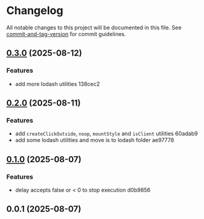 # Changelog

All notable changes to this project will be documented in this file. See [commit-and-tag-version](https://github.com/absolute-version/commit-and-tag-version) for commit guidelines.

## [0.3.0](///compare/v0.2.0...v0.3.0) (2025-08-12)


### Features

* add more lodash utilities 138cec2

## [0.2.0](///compare/v0.1.0...v0.2.0) (2025-08-11)


### Features

* add `createClickOutside`, `noop`, `mountStyle` and `isClient` utilities 60adab9
* add some lodash utilities and move is to lodash folder ae97778

## [0.1.0](///compare/v0.0.1...v0.1.0) (2025-08-07)


### Features

* delay accepts false or < 0 to stop execution d0b9856

## 0.0.1 (2025-08-07)
